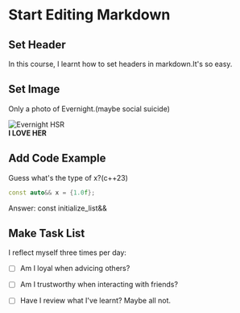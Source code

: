 # Start Editing Markdown

## Set Header

In this course, I learnt how to set headers in markdown.It's so easy.

## Set Image

Only a photo of Evernight.(maybe social suicide)

![Evernight HSR](https://static.zerochan.net/Evernight.full.4557194.png) <br>
**I LOVE HER**

## Add Code Example

Guess what's the type of x?(c++23)

```c++
const auto&& x = {1.0f};
```

Answer: const initialize_list<float>&&


## Make Task List

I reflect myself three times per day:
- [ ] Am I loyal when advicing others?
- [ ] Am I trustworthy when interacting with friends?
- [ ] Have I review what I've learnt?
Maybe all not.

